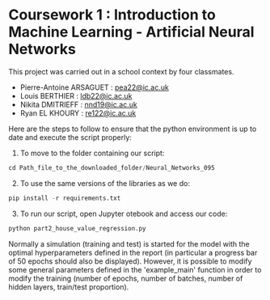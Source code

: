 # Coursework 1 : Introduction to Machine Learning - Artificial Neural Networks

This project was carried out in a school context by four classmates. 

* Pierre-Antoine ARSAGUET : pea22@ic.ac.uk
* Louis BERTHIER : ldb22@ic.ac.uk
* Nikita DMITRIEFF : nnd19@ic.ac.uk
* Ryan EL KHOURY : re122@ic.ac.uk

Here are the steps to follow to ensure that the python environment is up to date and execute the script properly:

1. To move to the folder containing our script:
```python
cd Path_file_to_the_downloaded_folder/Neural_Networks_095
```

2. To use the same versions of the libraries as we do:
```python
pip install -r requirements.txt
```

3. To run our script, open Jupyter otebook and access our code:
```python
python part2_house_value_regression.py
```

Normally a simulation (training and test) is started for the model with the optimal hyperparameters defined in the report (in particular a progress bar of 50 epochs should also be displayed). 
However, it is possible to modify some general parameters defined in the 'example_main' function in order to modify the training (number of epochs, number of batches, number of hidden layers, train/test proportion).
